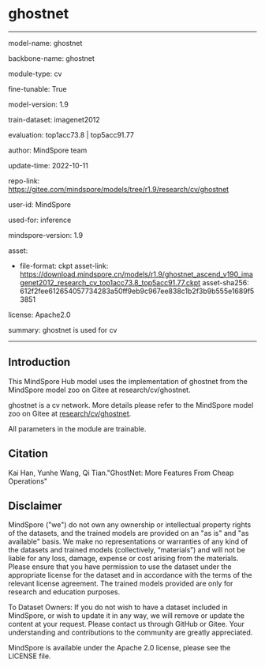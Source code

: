 # ghostnet

---

model-name: ghostnet

backbone-name: ghostnet

module-type: cv

fine-tunable: True

model-version: 1.9

train-dataset: imagenet2012

evaluation: top1acc73.8 | top5acc91.77

author: MindSpore team

update-time: 2022-10-11

repo-link: <https://gitee.com/mindspore/models/tree/r1.9/research/cv/ghostnet>

user-id: MindSpore

used-for: inference

mindspore-version: 1.9

asset:

-
    file-format: ckpt
    asset-link: <https://download.mindspore.cn/models/r1.9/ghostnet_ascend_v190_imagenet2012_research_cv_top1acc73.8_top5acc91.77.ckpt>
    asset-sha256: 612f2fee612654057734283a50ff9eb9c967ee838c1b2f3b9b555e1689f53851

license: Apache2.0

summary: ghostnet is used for cv

---

## Introduction

This MindSpore Hub model uses the implementation of ghostnet from the MindSpore model zoo on Gitee at research/cv/ghostnet.

ghostnet is a cv network. More details please refer to the MindSpore model zoo on Gitee at [research/cv/ghostnet](https://gitee.com/mindspore/models/blob/r1.9/research/cv/ghostnet/README_CN.md).

All parameters in the module are trainable.

## Citation

Kai Han, Yunhe Wang, Qi Tian."GhostNet: More Features From Cheap Operations"

## Disclaimer

MindSpore ("we") do not own any ownership or intellectual property rights of the datasets, and the trained models are provided on an "as is" and "as available" basis. We make no representations or warranties of any kind of the datasets and trained models (collectively, “materials”) and will not be liable for any loss, damage, expense or cost arising from the materials. Please ensure that you have permission to use the dataset under the appropriate license for the dataset and in accordance with the terms of the relevant license agreement. The trained models provided are only for research and education purposes.

To Dataset Owners: If you do not wish to have a dataset included in MindSpore, or wish to update it in any way, we will remove or update the content at your request. Please contact us through GitHub or Gitee. Your understanding and contributions to the community are greatly appreciated.

MindSpore is available under the Apache 2.0 license, please see the LICENSE file.
